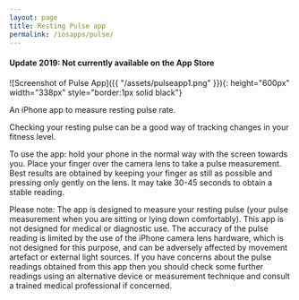 ```yaml
---
layout: page
title: Resting Pulse app
permalink: /iosapps/pulse/
---
```

<h4>Update 2019: Not currently available on the App Store</h4>

![Screenshot of Pulse App]({{ "/assets/pulseapp1.png" }}){: height="600px" width="338px" style="border:1px solid black"}

An iPhone app to measure resting pulse rate.

Checking your resting pulse can be a good way of tracking changes in your fitness level.

To use the app: hold your phone in the normal way with the screen towards you. Place your finger over the camera lens to take a pulse measurement. Best results are obtained by keeping your finger as still as possible and pressing only gently on the lens. It may take 30-45 seconds to obtain a stable reading.

Please note: The app is designed to measure your resting pulse (your pulse measurement when you are sitting or lying down comfortably). This app is not designed for medical or diagnostic use. The accuracy of the pulse reading is limited by the use of the iPhone camera lens hardware, which is not designed for this purpose, and can be adversely affected by movement artefact or external light sources. If you have concerns about the pulse readings obtained from this app then you should check some further readings using an alternative device or measurement technique and consult a trained medical professional if concerned.
